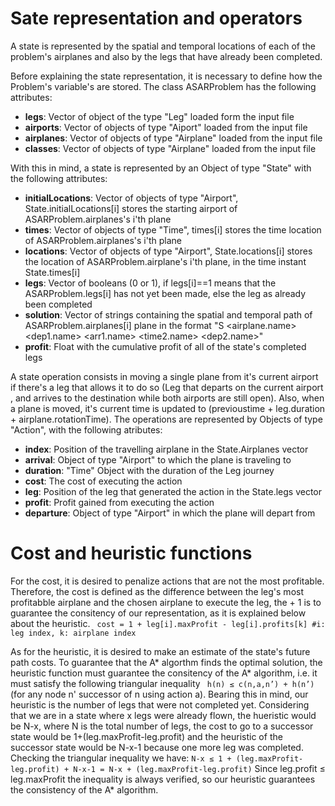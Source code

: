 # Sate representation and operators #
A state is represented by the spatial and temporal locations of each of the problem's airplanes and also by the legs that have already been completed.

Before explaining the state representation, it is necessary to define how the Problem's variable's are stored. The class ASARProblem has the following attributes:
* **legs**: Vector of object of the type "Leg" loaded form the input file
* **airports**: Vector of objects of type "Aiport" loaded from the input file
* **airplanes**: Vector of objects of type "Airplane" loaded from the input file
* **classes**: Vector of objects of type "Airplane" loaded from the input file

With this in mind, a state is represented by an Object of type "State" with the following attributes:
* **initialLocations**: Vector of objects of type "Airport", State.initialLocations[i] stores the starting airport of ASARProblem.airplanes's i'th plane
* **times**: Vector of objects of type "Time", times[i] stores the time location of ASARProblem.airplanes's i'th plane
* **locations**: Vector of objects of type "Airport", State.locations[i] stores the location of ASARProblem.airplane's i'th plane, in the time instant State.times[i]
* **legs**: Vector of booleans (0 or 1), if legs[i]==1 means that the ASARProblem.legs[i] has not yet been made, else the leg as already been completed
* **solution**: Vector of strings containing the spatial and temporal path of ASARProblem.airplanes[i] plane in the format "S <airplane.name> <time1> <dep1.name> <arr1.name> <time2.name> <dep2.name>"
* **profit**: Float with the cumulative profit of all of the state's completed legs

A state operation consists in moving a single plane from it's current airport if there's a leg that allows it to do so (Leg that departs on the current airport , and arrives to the destination while both airports are still open). Also, when a plane is moved, it's current time is updated to (previoustime + leg.duration + airplane.rotationTime). The operations are represented by Objects of type "Action", with the following atributes:
* **index**: Position of the travelling airplane in the State.Airplanes vector
* **arrival**: Object of type "Airport" to which the plane is traveling to
* **duration**: "Time" Object with the duration of the Leg journey
* **cost**: The cost of executing the action
* **leg**: Position of the leg that generated the action in the State.legs vector
* **profit**: Profit gained from executing the action
* **departure**: Object of type "Airport" in which the plane will depart from

# Cost and heuristic functions #
For the cost, it is desired to penalize actions that are not the most profitable. Therefore, the cost is defined as the difference between the leg's most profitabble airplane and the chosen airplane to execute the leg, the + 1  is to guarantee the consitency of our representation, as it is explained below about the heuristic.
``` cost = 1 + leg[i].maxProfit - leg[i].profits[k] #i: leg index, k: airplane index```

As for the heuristic, it is desired to make an estimate of the state's future path costs. To guarantee that the A* algorthm finds the optimal solution, the heuristic function must guarantee the consitency of the A* algorithm, i.e. it must satisfy the following triangular inequality ``` h(n) ≤ c(n,a,n’) + h(n’)``` (for any node n' successor of n using action a). Bearing this in mind, our heuristic is the number of legs that were not completed yet. Considering that we are in a state where x legs were already flown, the hueristic would be N-x, where N is the total number of legs, the cost to go to a successor state would be 1+(leg.maxProfit-leg.profit) and the heuristic of the successor state would be N-x-1 because one more leg was completed. Checking the triangular inequality we have:
```N-x ≤ 1 + (leg.maxProfit-leg.profit) + N-x-1 = N-x + (leg.maxProfit-leg.profit)```
Since leg.profit ≤ leg.maxProfit the inequality is always verified, so our heuristic guarantees the consistency of the A* algorithm.

